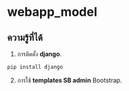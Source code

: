 ﻿# webapp_model
## ความรู้ที่ได้
1. การติดตั้ง __django__.<br>
   
```python
pip install django
```

2. การใช้ __templates SB admin__ Bootstrap.
